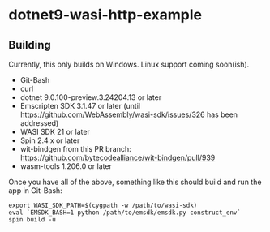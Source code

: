 # dotnet9-wasi-http-example

## Building

Currently, this only builds on Windows.  Linux support coming soon(ish).

- Git-Bash
- curl
- dotnet 9.0.100-preview.3.24204.13 or later
- Emscripten SDK 3.1.47 or later (until https://github.com/WebAssembly/wasi-sdk/issues/326 has been addressed)
- WASI SDK 21 or later
- Spin 2.4.x or later
- wit-bindgen from this PR branch: https://github.com/bytecodealliance/wit-bindgen/pull/939
- wasm-tools 1.206.0 or later

Once you have all of the above, something like this should build and run the app in Git-Bash:

```
export WASI_SDK_PATH=$(cygpath -w /path/to/wasi-sdk)
eval `EMSDK_BASH=1 python /path/to/emsdk/emsdk.py construct_env`
spin build -u
```
